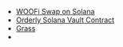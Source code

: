 - [WOOFi Swap on Solana](https://audits.sherlock.xyz/contests/535?filter=judging)
- [Orderly Solana Vault Contract](https://audits.sherlock.xyz/contests/524?filter=judging)
- [Grass](https://cantina.xyz/competitions/3211ee0d-133f-43a0-837e-8dc1ecfaa424)
- 
